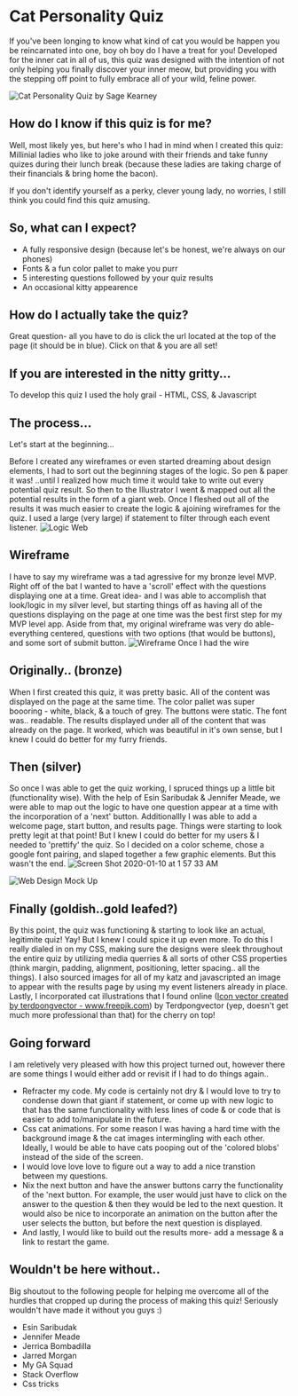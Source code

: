 # Cat Personality Quiz
If you've been longing to know what kind of cat you would be happen you be reincarnated into one, boy oh boy do I have a treat for you! Developed for the inner cat in all of us, this quiz was designed with the intention of not only helping you finally discover your inner meow, but providing you with the stepping off point to fully embrace all of your wild, feline power. 


![Cat Personality Quiz by Sage Kearney](https://user-images.githubusercontent.com/56275819/72128001-647b9b80-333f-11ea-99bb-3641e3d28d1a.png)


## How do I know if this quiz is for me?
Well, most likely yes, but here's who I had in mind when I created this quiz:
Millinial ladies who like to joke around with their friends and take funny quizes during their lunch break (because these ladies are taking charge of their financials & bring home the bacon).

If you don't identify yourself as a perky, clever young lady, no worries, I still think you could find this quiz amusing.


## So, what can I expect?
- A fully responsive design (because let's be honest, we're always on our phones)
- Fonts & a fun color pallet to make you purr
- 5 interesting questions followed by your quiz results
- An occasional kitty appearence


## How do I actually take the quiz?
Great question- all you have to do is click the url located at the top of the page (it should be in blue). Click on that & you are all set!

## If you are interested in the nitty gritty... 

To develop this quiz I used the holy grail - HTML, CSS, & Javascript

## The process...

Let's start at the beginning...

Before I created any wireframes or even started dreaming about design elements, I had to sort out the beginning stages of the logic. So pen & paper it was! ..until I realized how much time it would take to write out every potential quiz result. So then to the Illustrator I went & mapped out all the potential results in the form of a giant web. Once I fleshed out all of the results it was much easier to create the logic & ajoining wireframes for the quiz. I used a large (very large) if statement to filter through each event listener.
![Logic Web](https://user-images.githubusercontent.com/56275819/72132507-21c0c000-334d-11ea-98d5-33f94be56e20.png)

  ## Wireframe 
  I have to say my wireframe was a tad agressive for my bronze level MVP. Right off of the bat I wanted to have a 'scroll' effect with the questions displaying one at a time. Great idea- and I was able to accomplish that look/logic in my silver level, but starting things off as having all of the questions displaying on the page at one time was the best first step for my MVP level app. Aside from that, my original wireframe was very do able- everything centered, questions with two options (that would be buttons), and some sort of submit button.
![Wireframe](https://user-images.githubusercontent.com/56275819/72132504-1ec5cf80-334d-11ea-8653-39a6a65ca318.png) 
Once I had the wire

## Originally.. (bronze)
When I first created this quiz, it was pretty basic. All of the content was displayed on the page at the same time. The color pallet was super boooring - white, black, & a touch of grey. The buttons were static. The font was.. readable. The results displayed under all of the content that was already on the page. It worked, which was beautiful in it's own sense, but I knew I could do better for my furry friends. 

## Then (silver)
So once I was able to get the quiz working, I spruced things up a little bit (functionality wise). With the help of Esin Saribudak & Jennifer Meade, we were able to map out the logic to have one question appear at a time with the incorporation of a 'next' button. Additionallly I was able to add a welcome page, start button, and results page. Things were starting to look pretty legit at that point! But I knew I could do better for my users & I needed to 'prettify' the quiz. So I decided on a color scheme, chose a google font pairing, and slaped together a few graphic elements. But this wasn't the end.
![Screen Shot 2020-01-10 at 1 57 33 AM](https://user-images.githubusercontent.com/56275819/72132510-25544700-334d-11ea-8702-a1ab6b4db686.png)

![Web Design Mock Up](https://user-images.githubusercontent.com/56275819/72132518-2a18fb00-334d-11ea-8d6e-5829e088d91a.png)


## Finally (goldish..gold leafed?)
By this point, the quiz was functioning & starting to look like an actual, legitimite quiz! Yay! But I knew I could spice it up even more. To do this I really dialed in on my CSS, making sure the designs were sleek throughout the entire quiz by utilizing media querries & all sorts of other CSS properties (think margin, padding, alignment, positioning, letter spacing.. all the things). I also sourced images for all of my katz and javascripted an image to appear with the results page by using my event listeners already in place. Lastly, I incorporated cat illustrations that I found online (<a href="https://www.freepik.com/free-photos-vectors/icon">Icon vector created by terdpongvector - www.freepik.com</a>) by Terdpongvector (yep, doesn't get much more professional than that) for the cherry on top! 

## Going forward
I am reletively very pleased with how this project turned out, however there are some things I would either add or revisit if I had to do things again..
- Refracter my code. My code is certainly not dry & I would love to try to condense down that giant if statement, or come up with new logic to that has the same functionality with less lines of code & or code that is easier to add to/manipulate in the future.
- Css cat animations. For some reason I was having a hard time with the background image & the cat images intermingling with each other. Ideally, I would be able to have cats pooping out of the 'colored blobs' instead of the side of the screen. 
- I would love love love to figure out a way to add a nice transtion between my questions. 
- Nix the next button and have the answer buttons carry the functionality of the 'next button. For example, the user would just have to click on the answer to the question & then they would be led to the next question. It would also be nice to incorporate an animation on the button after the user selects the button, but before the next question is displayed.
- And lastly, I would like to build out the results more- add a message & a link to restart the game.

## Wouldn't be here without..
Big shoutout to the following people for helping me overcome all of the hurdles that cropped up during the process of making this quiz! Seriously wouldn't have made it without you guys :) 

- Esin Saribudak
- Jennifer Meade
- Jerrica Bombadilla
- Jarred Morgan
- My GA Squad 
- Stack Overflow
- Css tricks
